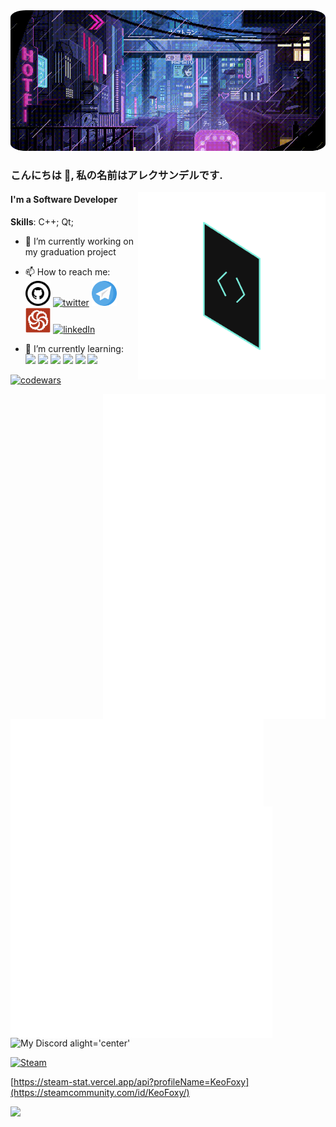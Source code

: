 <img src="images/cyberpunk_8bit.gif" height="auto" width="auto" style="border-radius:5%">

### こんにちは 👋, 私の名前はアレクサンデルです.
<img src="images/backstage-techdocs-icon-1.gif" align='right' height ='300' >  

#### I'm a Software Developer



**Skills**: C++; Qt;

- 🔭 I’m currently working on my graduation project
- 📫 How to reach me:  
[<img src="images/github-logo.svg"  alt='github' height='40'>](https://github.com/KeoFoxy) [<img src="https://cdn.jsdelivr.net/gh/devicons/devicon/icons/twitter/twitter-original.svg" alt='twitter' height='40' width='40'>](https://twitter.com/FoxyKeo) [<img src="images/telegram-svgrepo-com.svg" alt='Telegram' height='40' width='40'>](https://t.me/KeoFoxy) [<img src="images/code-wars-logo.svg" alt='codewars' height='40'>](https://www.codewars.com/users/KeoFoxy) [<img src="https://cdn.jsdelivr.net/gh/devicons/devicon/icons/linkedin/linkedin-original.svg" alt='linkedIn' height='40'>](https://www.linkedin.com/in/keofoxy/)

- 🍤 I’m currently learning:  
<img src="https://cdn.jsdelivr.net/gh/devicons/devicon/icons/javascript/javascript-original.svg" height='40'> <img src="https://cdn.jsdelivr.net/gh/devicons/devicon/icons/typescript/typescript-original.svg" height='40'> <img src="https://cdn.jsdelivr.net/gh/devicons/devicon/icons/react/react-original-wordmark.svg" height='40'> <img src="https://cdn.jsdelivr.net/gh/devicons/devicon/icons/cplusplus/cplusplus-original.svg" height='40'> <img src="https://cdn.jsdelivr.net/gh/devicons/devicon/icons/qt/qt-original.svg" height='40'> <img src="https://cdn.jsdelivr.net/gh/devicons/devicon/icons/nextjs/nextjs-line.svg" height='40'>
          
<!---
your comment goes here
and here


[![Top Langs](https://github-readme-stats-git-masterrstaa-rickstaa.vercel.app/api/top-langs/?username=KeoFoxy&langs_count=10&layout=compact&theme=react&hide=tcl,verilog,systemverilog)](https://github.com/KeoFoxy)
-->
[![codewars](https://www.codewars.com/users/KeoFoxy/badges/small)](https://www.codewars.com/users/KeoFoxy)
<!---
[![Metrics_toplang](top_languages.svg)](https://github.com/KeoFoxy)
-->
[<img src="anime.svg" align='right' height="520px">](https://anilist.co/user/KeoFoxy/) 


[<img src="top_languages.svg" align='left' height="140px">](https://github.com/KeoFoxy)   
[<img src="twitter.svg" align='left' height="370px">](https://twitter.com/FoxyKeo) 



![My Discord alight='center'](https://discord-readme-badge.vercel.app/api?id=302117410012659713)

[![Steam](https://steam-stat.vercel.app/api?profileName=KeoFoxy)](https://steamcommunity.com/id/KeoFoxy/)

[https://steam-stat.vercel.app/api?profileName=KeoFoxy](https://steamcommunity.com/id/KeoFoxy/)

<img src="https://steam-stat.vercel.app/api?profileName=KeoFoxy">
